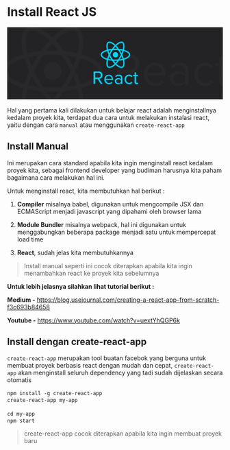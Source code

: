 # Install React JS

![Install](install.jpeg)

Hal yang pertama kali dilakukan untuk belajar react adalah menginstallnya kedalam proyek kita, terdapat dua cara untuk melakukan instalasi react, yaitu dengan cara `manual` atau menggunakan `create-react-app`

## Install Manual

Ini merupakan cara standard apabila kita ingin menginstall react kedalam proyek kita, sebagai frontend developer yang budiman harusnya kita paham bagaimana cara melakukan hal ini.

Untuk menginstall react, kita membutuhkan hal berikut :

1.  **Compiler** misalnya babel, digunakan untuk mengcompile JSX dan ECMAScript menjadi javascript yang dipahami oleh browser lama

2.  **Module Bundler** misalnya webpack, hal ini digunakan untuk menggabungkan beberapa package menjadi satu untuk mempercepat load time

3.  **React**, sudah jelas kita membutuhkannya

> Install manual seperti ini cocok diterapkan apabila kita ingin menambahkan react ke proyek kita sebelumnya

**Untuk lebih jelasnya silahkan lihat tutorial berikut :**

**Medium -** https://blog.usejournal.com/creating-a-react-app-from-scratch-f3c693b84658

**Youtube -** https://www.youtube.com/watch?v=uextYhQGP6k

## Install dengan create-react-app

`create-react-app` merupakan tool buatan facebok yang berguna untuk membuat proyek berbasis react dengan mudah dan cepat, `create-react-app` akan menginstall seluruh dependency yang tadi sudah dijelaskan secara otomatis

```
npm install -g create-react-app
create-react-app my-app

cd my-app
npm start
```

> create-react-app cocok diterapkan apabila kita ingin membuat proyek baru
